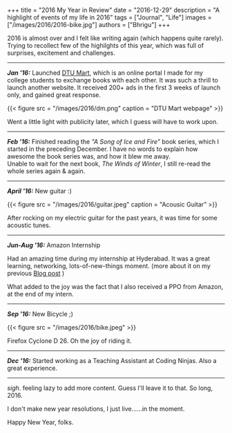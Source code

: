 +++
title = "2016 My Year in Review"
date = "2016-12-29"
description = "A highlight of events of my life in 2016"
tags = ["Journal", "Life"]
images = ["/images/2016/2016-bike.jpg"]
authors = ["Bhrigu"]
+++

2016 is almost over and I felt like writing again (which happens quite rarely). Trying to recollect few of the highilghts of this year, which was full of surprises, excitement and challenges. 
<!--more--> 

---

__*Jan '16:*__  Launched [DTU Mart](http://dtumart.com), which is an online portal I made for my college students to exchange books with each other. It was such a thrill to launch another website. It received 200+ ads in the first 3 weeks of launch only, and gained great response. 


{{< figure src = "/images/2016/dm.png" caption = "DTU Mart webpage" >}}

Went a little light with publicity later, which I guess will have to work upon.

---

__*Feb '16:*__ Finished reading the *"A Song of Ice and Fire"* book series, which I started in the preceding December. I have no words to explain how awesome the book series was, and how it blew me away. <br>
Unable to wait for the next book, *The Winds of Winter*, I still re-read the whole series again & again.

---

__*April '16:*__ New guitar :) 

{{< figure src = "/images/2016/guitar.jpeg" caption = "Acousic Guitar" >}}


After rocking on my electric guitar for the past years, it was time for some acoustic tunes.

---

__*Jun-Aug '16:*__ Amazon Internship 

Had an amazing time during my internship at Hyderabad. It was a great learning, networking, lots-of-new-things moment. (more about it on my previous [Blog post](http://bhrigu.me/blog/2016/10/12/hyderabad-moments-amazon-internship/) ) 

What added to the joy was the fact that I also received a PPO from Amazon, at the end of my intern.

---

__*Sep '16:*__ New Bicycle ;) 

{{< figure src = "/images/2016/bike.jpeg" >}}


Firefox Cyclone D 26. Oh the joy of riding it.

---

__*Dec '16:*__ Started working as a Teaching Assistant at Coding Ninjas. Also a great experience.

---

*sigh*. feeling lazy to add more content. Guess I'll leave it to that. So long, 2016.

I don't make new year resolutions, I just live......in the moment.

Happy New Year, folks.


 
